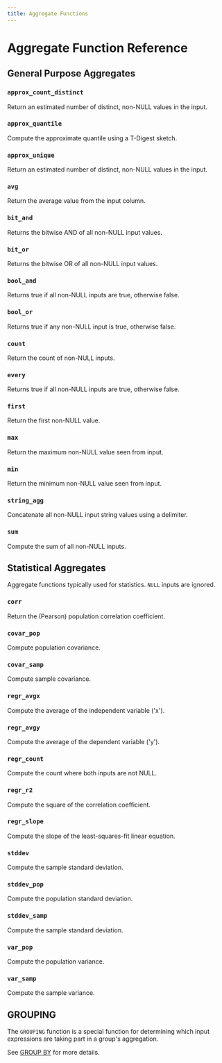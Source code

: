 ```yaml
---
title: Aggregate Functions
---
```


# Aggregate Function Reference

## General Purpose Aggregates

<!-- DOCSGEN_START general_purpose_aggregate_functions -->

### `approx_count_distinct`

Return an estimated number of distinct, non-NULL values in the input.

### `approx_quantile`

Compute the approximate quantile using a T-Digest sketch.

### `approx_unique`

Return an estimated number of distinct, non-NULL values in the input.

### `avg`

Return the average value from the input column.

### `bit_and`

Returns the bitwise AND of all non-NULL input values.

### `bit_or`

Returns the bitwise OR of all non-NULL input values.

### `bool_and`

Returns true if all non-NULL inputs are true, otherwise false.

### `bool_or`

Returns true if any non-NULL input is true, otherwise false.

### `count`

Return the count of non-NULL inputs.

### `every`

Returns true if all non-NULL inputs are true, otherwise false.

### `first`

Return the first non-NULL value.

### `max`

Return the maximum non-NULL value seen from input.

### `min`

Return the minimum non-NULL value seen from input.

### `string_agg`

Concatenate all non-NULL input string values using a delimiter.

### `sum`

Compute the sum of all non-NULL inputs.


<!-- DOCSGEN_END -->

## Statistical Aggregates

Aggregate functions typically used for statistics. `NULL` inputs are ignored.

<!-- DOCSGEN_START statistics_aggregate_functions -->

### `corr`

Return the (Pearson) population correlation coefficient.

### `covar_pop`

Compute population covariance.

### `covar_samp`

Compute sample covariance.

### `regr_avgx`

Compute the average of the independent variable ('x').

### `regr_avgy`

Compute the average of the dependent variable ('y').

### `regr_count`

Compute the count where both inputs are not NULL.

### `regr_r2`

Compute the square of the correlation coefficient.

### `regr_slope`

Compute the slope of the least-squares-fit linear equation.

### `stddev`

Compute the sample standard deviation.

### `stddev_pop`

Compute the population standard deviation.

### `stddev_samp`

Compute the sample standard deviation.

### `var_pop`

Compute the population variance.

### `var_samp`

Compute the sample variance.


<!-- DOCSGEN_END -->

## GROUPING

The `GROUPING` function is a special function for determining which input
expressions are taking part in a group's aggregation.

See [GROUP BY](../sql/query-syntax/group-by.md) for more details.

